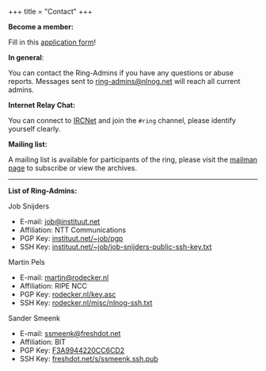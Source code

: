 +++
title = "Contact"
+++

**Become a member:**

Fill in this [application form](https://ring.nlnog.net/contact/application-form/)!

**In general**:

You can contact the Ring-Admins if you have any questions or abuse reports. Messages sent to [ring-admins@nlnog.net](mailto:ring-admins@nlnog.net) will reach all current admins.

**Internet Relay Chat:**

You can connect to [IRCNet](http://en.wikipedia.org/wiki/IRCnet) and join the `#ring` channel, please identify yourself clearly.

**Mailing list:**

A mailing list is available for participants of the ring, please visit the [mailman page](http://mailman.nlnog.net/listinfo/ring-users) to subscribe or view the archives.

---

**List of Ring-Admins:**

Job Snijders
* E-mail: [job@instituut.net](mailto:job@instituut.net)
* Affiliation: NTT Communications
* PGP Key: [instituut.net/~job/pgp](http://instituut.net/~job/pgp)
* SSH Key: [instituut.net/~job/job-snijders-public-ssh-key.txt](http://instituut.net/~job/job-snijders-public-ssh-key.txt)

Martin Pels

* E-mail: [martin@rodecker.nl](mailto:martin@rodecker.nl)
* Affiliation: RIPE NCC
* PGP Key: [rodecker.nl/key.asc](http://www.rodecker.nl/misc/key.asc)
* SSH Key: [rodecker.nl/misc/nlnog-ssh.txt](http://www.rodecker.nl/misc/nlnog-ssh.txt)

Sander Smeenk

* E-mail: [ssmeenk@freshdot.net](mailto:ssmeenk@freshdot.net)
* Affiliation: BIT
* PGP Key: [F3A9944220CC6CD2](https://www.freshdot.net/s/20CC6CD2.pub.asc)
* SSH Key: [freshdot.net/s/ssmeenk.ssh.pub](https://www.freshdot.net/s/ssmeenk.ssh.pub)

